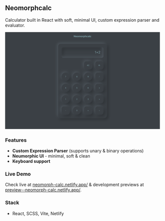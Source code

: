 
## Neomorphcalc

Calculator built in React with soft, minimal UI, custom expression parser and
evaluator.

![Preview](./assets/preview-01.png)

### Features

- **Custom Expression Parser** (supports unary & binary operations)
- **Neumorphic UI** - minimal, soft & clean
- **Keyboard support**

### Live Demo

Check live at [neomorph-calc.netlify.app/](https://neomorph-calc.netlify.app/)
& development previews at [preview--neomorph-calc.netlify.app/](https://preview--neomorph-calc.netlify.app/).

### Stack

- React, SCSS, Vite, Netlify
